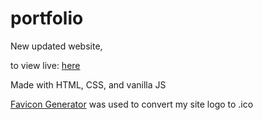 # portfolio
New updated website, 

to view live: [here](https://bcho892.github.io/portfolio/)

Made with HTML, CSS, and vanilla JS

[Favicon Generator](https://favicon.io/favicon-converter/) was used to convert my site logo to .ico
